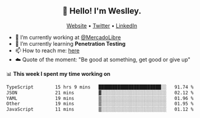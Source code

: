 <h2 align="center">👋 Hello! I'm Weslley.</h2>
<p align="center">
  <a href="http://weslleyneri.com.br">Website</a> •
  <a href="https://twitter.com/Weslley_Neri">Twitter</a> •
  <a href="https://www.linkedin.com/in/weslley-neri-3658908b">LinkedIn</a>
</p>


- 🔭 I’m currently working at [@MercadoLibre](https://github.com/mercadolibre)
- 🌱 I’m currently learning **Penetration Testing**
- 📫 How to reach me: [here](mailto:weslley39@gmail.com)
- ☁️ Quote of the moment: "Be good at something, get good or give up"

📊 **This week I spent my time working on**
<!--START_SECTION:waka-->

```txt
TypeScript        15 hrs 9 mins   ███████████████████████░░   91.74 %
JSON              21 mins         ▓░░░░░░░░░░░░░░░░░░░░░░░░   02.12 %
YAML              19 mins         ▒░░░░░░░░░░░░░░░░░░░░░░░░   01.96 %
Other             19 mins         ▒░░░░░░░░░░░░░░░░░░░░░░░░   01.95 %
JavaScript        11 mins         ▒░░░░░░░░░░░░░░░░░░░░░░░░   01.12 %
```

<!--END_SECTION:waka-->

<!-- Inspired by https://github.com/gruselhaus/gruselhaus -->